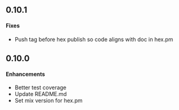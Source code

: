 0.10.1
------
#### Fixes
* Push tag before hex publish so code aligns with doc in hex.pm


0.10.0
------
#### Enhancements
* Better test coverage
* Update README.md
* Set mix version for hex.pm
